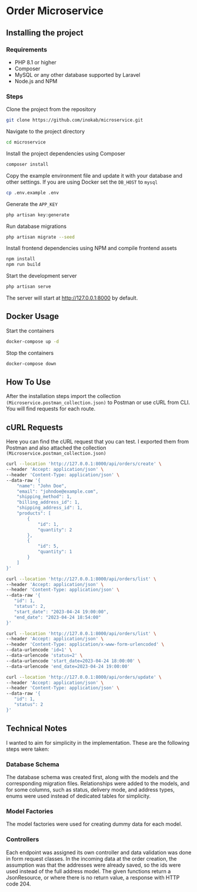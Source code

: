 # Order Microservice

## Installing the project

### Requirements

- PHP 8.1 or higher
- Composer
- MySQL or any other database supported by Laravel
- Node.js and NPM

### Steps

Clone the project from the repository

```bash
git clone https://github.com/inokab/microservice.git
```
Navigate to the project directory

```bash
cd microservice
```
Install the project dependencies using Composer

```bash
composer install
```
Copy the example environment file and update it with your database and other settings. If you are using Docker set the `DB_HOST` to `mysql`

```bash
cp .env.example .env
```
Generate the `APP_KEY`

```bash
php artisan key:generate

```
Run database migrations

```bash
php artisan migrate --seed
```
Install frontend dependencies using NPM and compile frontend assets

```bash
npm install
npm run build
```
Start the development server

```bash
php artisan serve
```

The server will start at http://127.0.0.1:8000 by default.

## Docker Usage

Start the containers

```bash
docker-compose up -d
```

Stop the containers

```bash
docker-compose down
```

## How To Use

After the installation steps import the collection `(Microservice.postman_collection.json)` to Postman or use cURL from CLI. You will find requests for each route.

## cURL Requests

Here you can find the cURL request that you can test. I exported them from Postman and also attached the collection `(Microservice.postman_collection.json)` 

```bash
curl --location 'http://127.0.0.1:8000/api/orders/create' \
--header 'Accept: application/json' \
--header 'Content-Type: application/json' \
--data-raw '{
    "name": "John Doe",
    "email": "johndoe@example.com",
    "shipping_method": 1,
    "billing_address_id": 1,
    "shipping_address_id": 1,
    "products": [
        {
            "id": 1,
            "quantity": 2
        },
        {
            "id": 5,
            "quantity": 1
        }
    ]
}'
```

```bash
curl --location 'http://127.0.0.1:8000/api/orders/list' \
--header 'Accept: application/json' \
--header 'Content-Type: application/json' \
--data-raw '{
   "id": 1,
   "status": 2,
   "start_date": "2023-04-24 19:00:00",
   "end_date": "2023-04-24 18:54:00"
}'

curl --location 'http://127.0.0.1:8000/api/orders/list' \
--header 'Accept: application/json' \
--header 'Content-Type: application/x-www-form-urlencoded' \
--data-urlencode 'id=1' \
--data-urlencode 'status=2' \
--data-urlencode 'start_date=2023-04-24 18:00:00' \
--data-urlencode 'end_date=2023-04-24 19:00:00'
```

```bash
curl --location 'http://127.0.0.1:8000/api/orders/update' \
--header 'Accept: application/json' \
--header 'Content-Type: application/json' \
--data-raw '{
   "id": 1,
   "status": 2
}'
```

## Technical Notes

I wanted to aim for simplicity in the implementation. These are the following steps were taken:

### Database Schema

The database schema was created first, along with the models and the corresponding migration files. Relationships were 
added to the models, and for some columns, such as status, delivery mode, and address types, enums were used instead of 
dedicated tables for simplicity.

### Model Factories

The model factories were used for creating dummy data for each model.

### Controllers

Each endpoint was assigned its own controller and data validation was done in form request classes. In the incoming 
data at the order creation, the assumption was that the addresses were already saved, so the ids were used instead of 
the full address model. The given functions return a JsonResource, or where there is no return value, a response with 
HTTP code 204.
